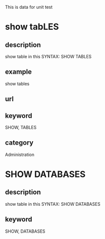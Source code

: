 This is data for unit test

# show tabLES
## description
show table in this
SYNTAX: SHOW TABLES
## example
show tables


## url
## keyword
SHOW, TABLES
## category
Administration

# SHOW DATABASES
## description
show table in this
    SYNTAX: SHOW DATABASES
## keyword
SHOW, DATABASES
